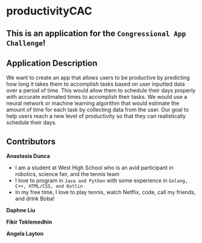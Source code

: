 # productivityCAC 

## This is an application for the `Congressional App Challenge`! 

## Application Description

We want to create an app that allows users to be productive by predicting how long it takes them to accomplish tasks based on user inputted data over a period of time. 
This would allow them to schedule their days properly with accurate estimated times to accomplish their tasks. We would use a neural network or machine learning algorithm that would
estimate the amount of time for each task by collecting data from the user. Our goal to help users reach a new level of productivity so that they can realistically schedule their days. 

## Contributors

**Anastasia Dunca**
* I am a student at West High School who is an avid participant in robotics, science fair, and the tennis team 
* I love to program in `Java and Python` with some experience in `Golang, C++, HTML/CSS, and Kotlin`
* In my free time, I love to play tennis, watch Netflix, code, call my friends, and drink Boba!

**Daphne Liu**

**Fikir Teklemedhin**

**Angela Layton**
